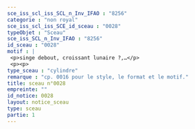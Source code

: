 ```yaml
---
sce_iss_scl_iss_SCL_n_Inv_IFAO : "8256"
categorie : "non royal"
sce_iss_scl_iss_SCE_id_sceau : "0028"
typeObjet : "Sceau"
sce_iss_SCL_n_Inv_IFAO : "8256"
id_sceau : "0028"
motif : |
 <p>singe debout, croissant lunaire ?,…</p>
 <p><p>
type_sceau : "cylindre"
remarque : "cp. 0016 pour le style, le format et le motif."
title: sceau n°0028
empreinte: ""
id_notice: 0028
layout: notice_sceau
type: sceau
partie: 1
---
```

